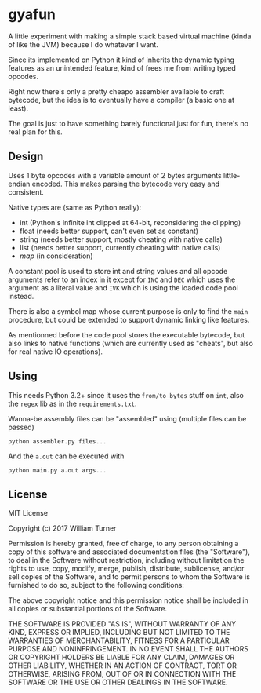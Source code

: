 gyafun
======

A little experiment with making a simple stack based virtual machine (kinda of
like the JVM) because I do whatever I want.

Since its implemented on Python it kind of inherits the dynamic typing features
as an unintended feature, kind of frees me from writing typed opcodes.

Right now there's only a pretty cheapo assembler available to craft bytecode,
but the idea is to eventually have a compiler (a basic one at least).

The goal is just to have something barely functional just for fun, there's no
real plan for this.

Design
------

Uses 1 byte opcodes with a variable amount of 2 bytes arguments little-endian
encoded. This makes parsing the bytecode very easy and consistent.

Native types are (same as Python really):

  * int (Python's infinite int clipped at 64-bit, reconsidering the clipping)
  * float (needs better support, can't even set as constant)
  * string (needs better support, mostly cheating with native calls)
  * list (needs better support, currently cheating with native calls)
  * *map* (in consideration)

A constant pool is used to store int and string values and all opcode arguments
refer to an index in it except for `INC` and `DEC` which uses the argument as a
literal value and `IVK` which is using the loaded code pool instead.

There is also a symbol map whose current purpose is only to find the `main`
procedure, but could be extended to support dynamic linking like features.

As mentionned before the code pool stores the executable bytecode, but also
links to native functions (which are currently used as "cheats", but also for
real native IO operations).

Using
-----

This needs Python 3.2+ since it uses the `from/to_bytes` stuff on `int`, also
the `regex` lib as in the `requirements.txt`.

Wanna-be assembly files can be "assembled" using (multiple files can be passed)

    python assembler.py files...

And the `a.out` can be executed with

    python main.py a.out args...

License
-------

MIT License

Copyright (c) 2017 William Turner

Permission is hereby granted, free of charge, to any person obtaining a copy
of this software and associated documentation files (the "Software"), to deal
in the Software without restriction, including without limitation the rights
to use, copy, modify, merge, publish, distribute, sublicense, and/or sell
copies of the Software, and to permit persons to whom the Software is
furnished to do so, subject to the following conditions:

The above copyright notice and this permission notice shall be included in all
copies or substantial portions of the Software.

THE SOFTWARE IS PROVIDED "AS IS", WITHOUT WARRANTY OF ANY KIND, EXPRESS OR
IMPLIED, INCLUDING BUT NOT LIMITED TO THE WARRANTIES OF MERCHANTABILITY,
FITNESS FOR A PARTICULAR PURPOSE AND NONINFRINGEMENT. IN NO EVENT SHALL THE
AUTHORS OR COPYRIGHT HOLDERS BE LIABLE FOR ANY CLAIM, DAMAGES OR OTHER
LIABILITY, WHETHER IN AN ACTION OF CONTRACT, TORT OR OTHERWISE, ARISING FROM,
OUT OF OR IN CONNECTION WITH THE SOFTWARE OR THE USE OR OTHER DEALINGS IN THE
SOFTWARE.

